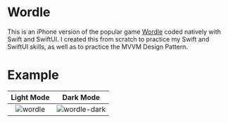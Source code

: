 # Wordle

This is an iPhone version of the popular game [Wordle](https://www.nytimes.com/games/wordle/index.html) coded natively with Swift and SwiftUI. I created this from scratch to practice my Swift and SwiftUI skills, as well as to practice the MVVM Design Pattern.

# Example
Light Mode            |  Dark Mode
:-------------------------:|:-------------------------:
![wordle](https://user-images.githubusercontent.com/32146689/158240682-f1c7a9cc-1ea1-4ab5-8dc8-4e7de5600397.gif) | ![wordle-dark](https://user-images.githubusercontent.com/32146689/158240946-3b6b4adb-3071-4deb-963b-175eb9771448.gif)
